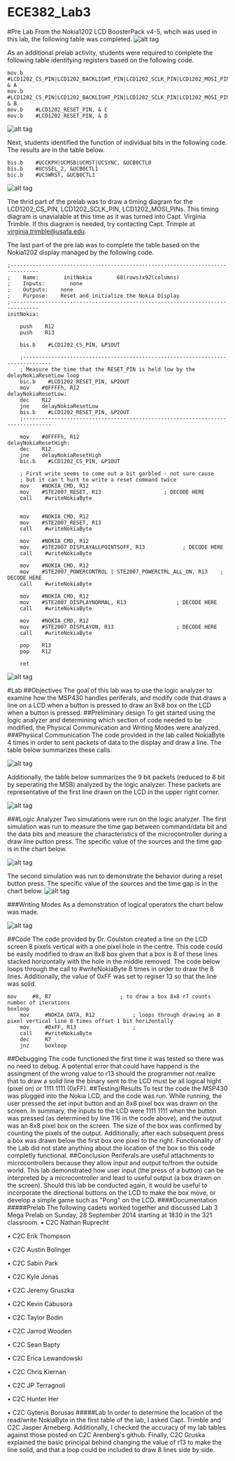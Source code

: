 ECE382_Lab3
===========
#Pre Lab
From the Nokia1202 LCD BoosterPack v4-5, whcih was used in this lab, the following table was completed.
![alt tag](https://raw.githubusercontent.com/seanbapty/ECE382_Lab3/master/prelab%20table%201.JPG)

As an additional prelab activity, students were required to complete the following table identifying registers based on the following code.
```
mov.b    #LCD1202_CS_PIN|LCD1202_BACKLIGHT_PIN|LCD1202_SCLK_PIN|LCD1202_MOSI_PIN, & A
mov.b    #LCD1202_CS_PIN|LCD1202_BACKLIGHT_PIN|LCD1202_SCLK_PIN|LCD1202_MOSI_PIN, & B
mov.b    #LCD1202_RESET_PIN, & C
mov.b    #LCD1202_RESET_PIN, & D
```
![alt tag](https://raw.githubusercontent.com/seanbapty/ECE382_Lab3/master/prelab%20table%202.JPG)

Next, students identified the function of individual bits in the following code. The results are in the table below.
```
bis.b    #UCCKPH|UCMSB|UCMST|UCSYNC, &UCB0CTL0
bis.b    #UCSSEL_2, &UCB0CTL1
bic.b    #UCSWRST, &UCB0CTL1
```
![alt tag](https://raw.githubusercontent.com/seanbapty/ECE382_Lab3/master/prelab%20table%203.JPG)

The thrid part of the prelab was to draw a timing diagram for the LCD1202_CS_PIN, LCD1202_SCLK_PIN, LCD1202_MOSI_PINs. This timing diagram is unavialable at this time as it was turned into Capt. Virginia Trimble. If this diagram is needed, try contacting Capt. Trimple at virginia.trimble@usafa.edu.

The last part of the pre lab was to complete the table based on the Nokia1202 display managed by the following code.
```
;-------------------------------------------------------------------------------
;    Name:        initNokia        68(rows)x92(columns)
;    Inputs:        none
;    Outputs:    none
;    Purpose:    Reset and initialize the Nokia Display
;-------------------------------------------------------------------------------
initNokia:

    push    R12
    push    R13

    bis.b    #LCD1202_CS_PIN, &P1OUT

    ;-------------------------------------------------------------------------------
    ; Measure the time that the RESET_PIN is held low by the delayNokiaResetLow loop
    bic.b    #LCD1202_RESET_PIN, &P2OUT
    mov    #0FFFFh, R12
delayNokiaResetLow:
    dec    R12
    jne    delayNokiaResetLow
    bis.b    #LCD1202_RESET_PIN, &P2OUT
    ;-------------------------------------------------------------------------------

    mov    #0FFFFh, R12
delayNokiaResetHigh:
    dec    R12
    jne    delayNokiaResetHigh
    bic.b    #LCD1202_CS_PIN, &P1OUT

    ; First write seems to come out a bit garbled - not sure cause
    ; but it can't hurt to write a reset command twice
    mov    #NOKIA_CMD, R12
    mov    #STE2007_RESET, R13                    ; DECODE HERE
    call    #writeNokiaByte


    mov    #NOKIA_CMD, R12
    mov    #STE2007_RESET, R13
    call    #writeNokiaByte

    mov    #NOKIA_CMD, R12
    mov    #STE2007_DISPLAYALLPOINTSOFF, R13            ; DECODE HERE
    call    #writeNokiaByte

    mov    #NOKIA_CMD, R12
    mov    #STE2007_POWERCONTROL | STE2007_POWERCTRL_ALL_ON, R13    ; DECODE HERE
    call    #writeNokiaByte

    mov    #NOKIA_CMD, R12
    mov    #STE2007_DISPLAYNORMAL, R13                ; DECODE HERE
    call    #writeNokiaByte

    mov    #NOKIA_CMD, R12
    mov    #STE2007_DISPLAYON, R13                    ; DECODE HERE
    call    #writeNokiaByte

    pop    R13
    pop    R12

    ret
```
![alt tag](https://raw.githubusercontent.com/seanbapty/ECE382_Lab3/master/prelab%20table%204.JPG)

#Lab
##Objectives
The goal of this lab was to use the logic analyzer to examine how the MSP430 handles periferals, and modify code that draws a line on a LCD when a button is pressed to draw an 8x8 box on the LCD when a button is pressed.
##Preliminary design
To get started using the logic analyzer and determining which section of code needed to be modified, the Physical Communication and Writing Modes were analyzed.
###Physical Communication
The code provided in the lab called NokiaByte 4 times in order to sent packets of data to the display and draw a line. The table below summarizes these calls.

![alt tag](https://raw.githubusercontent.com/seanbapty/ECE382_Lab3/master/lab%20table%201.JPG)

Additionally, the table below summarizes the 9 bit packets (reduced to 8 bit by seperating the MSB) analyzed by the logic analyzer. These packets are representative of the first line drawn on the LCD in the upper right corner.

![alt tag](https://raw.githubusercontent.com/seanbapty/ECE382_Lab3/master/lab%20table%202.JPG)

###Logic Analyzer
Two simulations were run on the logic analyzer. The first simulation was run to measure the time gap between command/data bit and the data bits and measure the characteristics of the microcontroller during a draw line putton press. The specific value of the sources and the time gap is in the chart below.

![alt tag](https://raw.githubusercontent.com/seanbapty/ECE382_Lab3/master/logic%20analyzer%20command.jpg)

The second simulation was run to demonstrate the behavior during a reset button press. The specific value of the sources and the time gap is in the chart below.
![alt tag](https://github.com/seanbapty/ECE382_Lab3/blob/master/logic%20analyzer%20reset.jpg)

###Writing Modes
As a demonstration of logical operators the chart below was made.

![alt tag](https://raw.githubusercontent.com/seanbapty/ECE382_Lab3/master/andOrXor.JPG)

##Code
The code provided by Dr. Coulston created a line on the LCD screen 8 pixels vertical with a one pixel hole in the centre. This code could be easily modified to draw an 8x8 box given that a box is 8 of these lines stacked horizontally with the hole in the middle removed. The code below loops through the call to #writeNokiaByte 8 times in order to draw the 8 lines. Additionally, the value of 0xFF was set to regiser 13 so that the line was solid.

```
mov		#8, R7						; to draw a box 8x8 r7 counts number of iterations
boxloop
	mov		#NOKIA_DATA, R12			; loops through drawing an 8 pixel vertical line 8 times offset 1 bit horizontally
	mov		#0xFF, R13					;
	call	#writeNokiaByte
	dec 	R7
	jnz		boxloop
```
##Debugging
The code functioned the first time it was tested so there was no need to debug. A potential error that could have happend is the assingment of the wrong value to r13 should the programmer not realize that to draw a solid line the binary sent to the LCD must be all logical hight (pixel on) or 1111 1111 (0xFF).
##Testing/Results
To test the code the MSP430 was plugged into the Nokia LCD, and the code was run. While running, the user pressed the set input button and an 8x8 pixel box was drawn on the screen. In summary, the inputs to the LCD were 1111 1111 when the button was pressed (as determined by line 116 in the code above), and the output was an 8x8 pixel box on the screen. The size of the box was confirmed by counting the pixels of the output. Additionally, after each subsequent press a box was drawn below the first box one pixel to the right. Functionality of the Lab did not state anything about the location of the box so this code completly functional.
##Conclusion
Periferals are useful attachments to microcontrollers because they allow input and output to/from the outside world. This lab demonstrated how user input (the press of a button) can be interpreted by a microcontroller and lead to useful output (a box drawn on the screen). Should this lab be conducted again, it would be useful to incorporate the directional buttons on the LCD to make the box move, or develop a simple game such as "Pong" on the LCD. 
####Documentation
#####Prelab
The following cadets worked together and discussed Lab 3 Mega Prelab on Sunday, 28 September 2014 starting at 1830 in the 321 classroom. 
•	C2C Nathan Ruprecht

•	C2C Erik Thompson

•	C2C Austin Bolinger

•	C2C Sabin Park

•	C2C Kyle Jonas

•	C2C Jeremy Gruszka

•	C2C Kevin Cabusora

•	C2C Taylor Bodin

•	C2C Jarrod Wooden 

•	C2C Sean Bapty

•	C2C Erica Lewandowski

•	C2C Chris Kiernan

•	C2C JP Terragnoli

•	C2C Hunter Her

•	C2C Gytenis Borusas
#####Lab
In order to determine the location of the read/write NokiaByte in the first table of the lab, I asked Capt. Trimble and C2C Jasper Arneberg. Additionally, I checked the accuracy of my lab tables against those posted on C2C Arenberg's github. Finally, C2C Gruska explained the basic principal behind changing the value of r13 to make the line solid, and that a loop could be included to draw 8 lines side by side.

